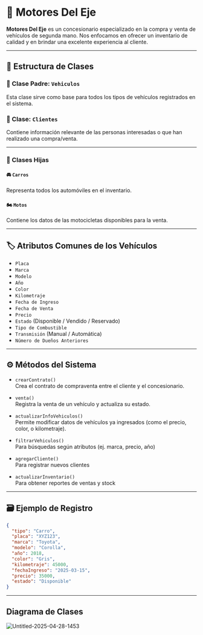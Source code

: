 # 🚗 Motores Del Eje

**Motores Del Eje** es un concesionario especializado en la compra y venta de vehículos de segunda mano. Nos enfocamos en ofrecer un inventario de calidad y en brindar una excelente experiencia al cliente.

---

## 🧩 Estructura de Clases

### 🔹 Clase Padre: `Vehiculos`

Esta clase sirve como base para todos los tipos de vehículos registrados en el sistema.

### 🔹 Clase: `Clientes`

Contiene información relevante de las personas interesadas o que han realizado una compra/venta.

---

### 🔸 Clases Hijas

#### 🚘 `Carros`
Representa todos los automóviles en el inventario.

#### 🏍️ `Motos`
Contiene los datos de las motocicletas disponibles para la venta.

---

## 🏷️ Atributos Comunes de los Vehículos

- `Placa`
- `Marca`
- `Modelo`
- `Año`
- `Color`
- `Kilometraje`
- `Fecha de Ingreso`
- `Fecha de Venta`
- `Precio`
- `Estado` (Disponible / Vendido / Reservado)
- `Tipo de Combustible`
- `Transmisión` (Manual / Automática)
- `Número de Dueños Anteriores`

---

## ⚙️ Métodos del Sistema

- `crearContrato()`  
  Crea el contrato de compraventa entre el cliente y el concesionario.

- `venta()`  
  Registra la venta de un vehículo y actualiza su estado.

- `actualizarInfoVehiculos()`  
  Permite modificar datos de vehículos ya ingresados (como el precio, color, o kilometraje).

- `filtrarVehiculos()`  
  Para búsquedas según atributos (ej. marca, precio, año)

- `agregarCliente()`  
  Para registrar nuevos clientes

- `actualizarInventario()`  
  Para obtener reportes de ventas y stock

---

## 🗃️ Ejemplo de Registro

```json
{
  "tipo": "Carro",
  "placa": "XYZ123",
  "marca": "Toyota",
  "modelo": "Corolla",
  "año": 2018,
  "color": "Gris",
  "kilometraje": 45000,
  "fechaIngreso": "2025-03-15",
  "precio": 35000,
  "estado": "Disponible"
}
```

---

## Diagrama de Clases

![Untitled-2025-04-28-1453](https://github.com/user-attachments/assets/c435f28e-8f1b-40e5-b8ba-7027196f0e79)